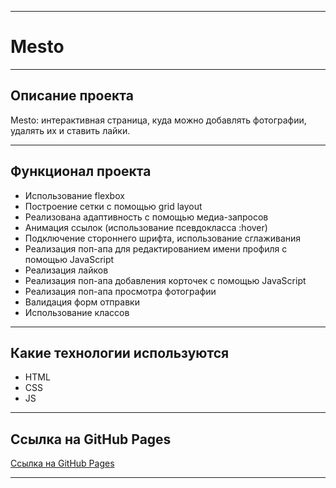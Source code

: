 _________________________________________
# Mesto
_________________________________________
## Описание проекта
Mesto: интерактивная страница, куда можно добавлять фотографии, удалять их и ставить лайки.
_________________________________________
## Функционал проекта
* Использование flexbox
* Построение сетки с помощью grid layout
* Реализована адаптивность с помощью медиа-запросов
* Анимация ссылок (использование псевдокласса :hover)
* Подключение стороннего шрифта, использование сглаживания
* Реализация поп-апа для редактированием имени профиля с помощью JavaScript
* Реализация лайков
* Реализация поп-апа добавления корточек с помощью JavaScript
* Реализация поп-апа просмотра фотографии
* Валидация форм отправки
* Использование классов
_________________________________________
## Какие технологии используются
* HTML
* CSS
* JS
_________________________________________
## Ссылка на GitHub Pages
[Ссылка на GitHub Pages](https://smauga.github.io/mesto/)
_________________________________________
